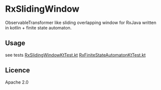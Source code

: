 # RxSlidingWindow
ObservableTransformer like sliding overlapping window for RxJava written in kotlin + finite state automaton. 

## Usage
 see tests 
 [RxSlidingWindowKtTest.kt](https://github.com/OndrejMalek/RxSlidingWindow/blob/master/src/test/kotlin/eu/malek/RxSlidingWindowKtTest.kt)
 [RxFiniteStateAutomatonKtTest.kt](https://github.com/OndrejMalek/RxSlidingWindow/blob/master/src/test/kotlin/eu/malek/RxFiniteStateAutomatonKtTest.kt)

## Licence
 Apache 2.0 
